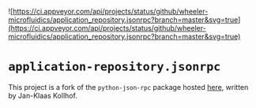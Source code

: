 ![https://ci.appveyor.com/api/projects/status/github/wheeler-microfluidics/application_repository.jsonrpc?branch=master&svg=true](https://ci.appveyor.com/api/projects/status/github/wheeler-microfluidics/application_repository.jsonrpc?branch=master&svg=true)
# `application-repository.jsonrpc` #

This project is a fork of the `python-json-rpc` package hosted [here][1],
written by Jan-Klaas Kollhof.

[1]: http://json-rpc.org/wiki/python-json-rpc
